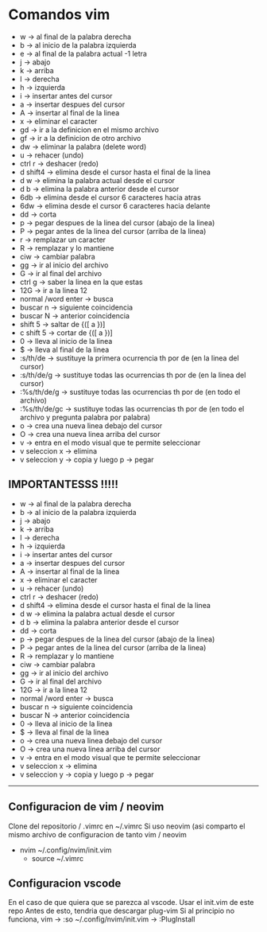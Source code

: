 # Comandos vim

- w -> al final de la palabra derecha
- b -> al inicio de la palabra izquierda
- e -> al final de la palabra actual -1 letra
- j -> abajo
- k -> arriba
- l -> derecha
- h -> izquierda
- i -> insertar antes del cursor
- a -> insertar despues del cursor
- A -> insertar al final de la linea
- x -> eliminar el caracter
- gd -> ir a la definicion en el mismo archivo
- gf -> ir a la definicion de otro archivo
- dw -> eliminar la palabra (delete word)
- u -> rehacer (undo)
- ctrl r -> deshacer (redo)
- d shift4 -> elimina desde el cursor hasta el final de la linea
- d w -> elimina la palabra actual desde el cursor
- d b -> elimina la palabra anterior desde el cursor
- 6db -> elimina desde el cursor 6 caracteres hacia atras
- 6dw -> elimina desde el cursor 6 caracteres hacia delante
- dd -> corta
- p -> pegar despues de la linea del cursor (abajo de la linea)
- P -> pegar antes de la linea del cursor (arriba de la linea)
- r -> remplazar un caracter
- R -> remplazar y lo mantiene
- ciw -> cambiar palabra
- gg -> ir al inicio del archivo
- G -> ir al final del archivo
- ctrl g -> saber la linea en la que estas
- 12G -> ir a la linea 12
- normal /word enter -> busca
- buscar n -> siguiente coincidencia
- buscar N -> anterior coincidencia
- shift 5 -> saltar de {([ a })]
- c shift 5 -> cortar de {([ a })]
- 0 -> lleva al inicio de la linea
- $ -> lleva al final de la linea
- :s/th/de -> sustituye la primera ocurrencia th por de (en la linea del cursor)
- :s/th/de/g -> sustituye todas las ocurrencias th por de (en la linea del cursor)
- :%s/th/de/g -> sustituye todas las ocurrencias th por de (en todo el archivo)
- :%s/th/de/gc -> sustituye todas las ocurrencias th por de (en todo el archivo y pregunta palabra por palabra)
- o -> crea una nueva linea debajo del cursor
- O -> crea una nueva linea arriba del cursor
- v -> entra en el modo visual que te permite seleccionar
- v seleccion x -> elimina
- v seleccion y -> copia y luego p -> pegar


## IMPORTANTESSS !!!!!

- w -> al final de la palabra derecha
- b -> al inicio de la palabra izquierda
- j -> abajo
- k -> arriba
- l -> derecha
- h -> izquierda
- i -> insertar antes del cursor
- a -> insertar despues del cursor
- A -> insertar al final de la linea
- x -> eliminar el caracter
- u -> rehacer (undo)
- ctrl r -> deshacer (redo)
- d shift4 -> elimina desde el cursor hasta el final de la linea
- d w -> elimina la palabra actual desde el cursor
- d b -> elimina la palabra anterior desde el cursor
- dd -> corta
- p -> pegar despues de la linea del cursor (abajo de la linea)
- P -> pegar antes de la linea del cursor (arriba de la linea)
- R -> remplazar y lo mantiene
- ciw -> cambiar palabra
- gg -> ir al inicio del archivo
- G -> ir al final del archivo
- 12G -> ir a la linea 12
- normal /word enter -> busca
- buscar n -> siguiente coincidencia
- buscar N -> anterior coincidencia
- 0 -> lleva al inicio de la linea
- $ -> lleva al final de la linea
- o -> crea una nueva linea debajo del cursor
- O -> crea una nueva linea arriba del cursor
- v -> entra en el modo visual que te permite seleccionar
- v seleccion x -> elimina
- v seleccion y -> copia y luego p -> pegar



--------------------------------------------------------------------
## Configuracion de vim / neovim

Clone del repositorio / .vimrc en ~/.vimrc
Si uso neovim (asi comparto el mismo archivo de configuracion de tanto vim / neovim
  - nvim ~/.config/nvim/init.vim
    - source ~/.vimrc

## Configuracion vscode

En el caso de que quiera que se parezca al vscode. Usar el init.vim de este repo
Antes de esto, tendria que descargar plug-vim
Si al principio no funciona, vim -> :so ~/.config/nvim/init.vim -> :PlugInstall
